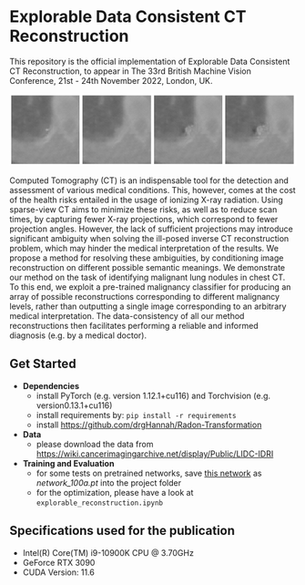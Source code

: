 
# Explorable Data Consistent CT Reconstruction
This repository is the official implementation of Explorable Data Consistent CT Reconstruction, to appear in The 33rd British Machine Vision Conference, 21st - 24th November 2022, London, UK.

![Here comes the image](./reconstructions.png?raw=true "")

Computed Tomography (CT) is an indispensable tool for the detection and assessment of various medical conditions. This, however, comes at the cost of the health risks entailed in the usage of ionizing X-ray radiation. Using sparse-view CT aims to minimize these risks, as well as to reduce scan times, by capturing fewer X-ray projections, which correspond to fewer projection angles. However, the lack of sufficient projections may introduce significant ambiguity when solving the ill-posed inverse CT reconstruction problem, which may hinder the medical interpretation of the results. We propose a method for resolving these ambiguities, by conditioning image reconstruction on different possible semantic meanings. We demonstrate our method on the task of identifying malignant lung nodules in chest CT. To this end, we exploit a pre-trained malignancy classifier for producing an array of possible reconstructions corresponding to different malignancy levels, rather than outputting a single image corresponding to an arbitrary medical interpretation. The data-consistency of all our method reconstructions then facilitates performing a reliable and informed diagnosis (e.g. by a medical doctor). 

## Get Started

- **Dependencies** 
  - install PyTorch (e.g. version 1.12.1+cu116) and Torchvision (e.g. version0.13.1+cu116) 
  - install requirements by: `pip install -r requirements`
  - install https://github.com/drgHannah/Radon-Transformation
- **Data** 
  - please download the data from https://wiki.cancerimagingarchive.net/display/Public/LIDC-IDRI
- **Training and Evaluation** 
	-   for some tests on pretrained networks, save [this network](https://drive.google.com/drive/folders/16pwCuat4tby_O3k2q2JDf79aYd6-cTGb?usp=sharing)  as *network_100a.pt* into the project folder
  - for the optimization, please have a look at  `explorable_reconstruction.ipynb` 


## Specifications used for the publication
- Intel(R) Core(TM) i9-10900K CPU @ 3.70GHz
- GeForce RTX 3090
- CUDA Version: 11.6
